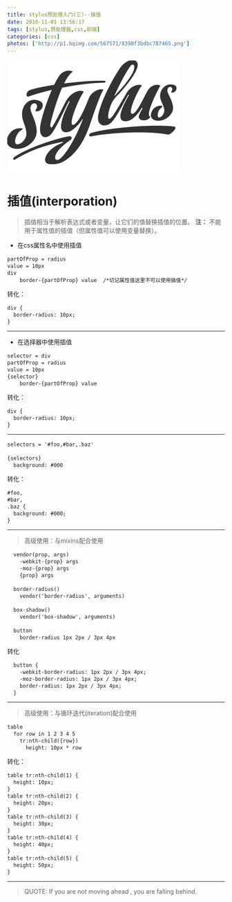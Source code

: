 ```yaml
---
title: stylus预处理入门(三)--插值
date: 2016-11-01 13:56:17
tags: [stylus,预处理器,css,前端]
categories: [css]
photos: ['http://p1.bqimg.com/567571/8390f3bdbc787465.png']
---
```


![stylus](/img/stylus.png)

# 插值(interporation)
> 插值相当于解析表达式或者变量，让它们的值替换插值的位置。
> **注：** 不能用于属性值的插值（但属性值可以使用变量替换）。

- 在css属性名中使用插值

```
partOfProp = radius
value = 10px
div
    border-{partOfProp} value  /*切记属性值这里不可以使用插值*/
```
转化：
```
div {
  border-radius: 10px;
}
```
---
- 在选择器中使用插值

```
selector = div
partOfProp = radius
value = 10px
{selector}
    border-{partOfProp} value
```
转化：
```
div {
  border-radius: 10px;
}
```
---
```
selectors = '#foo,#bar,.baz'

{selectors}
  background: #000
```
转化：
```
#foo,
#bar,
.baz {
  background: #000;
}
```
---
> 高级使用：与mixins配合使用

```
  vendor(prop, args)
    -webkit-{prop} args
    -moz-{prop} args
    {prop} args

  border-radius()
    vendor('border-radius', arguments)

  box-shadow()
    vendor('box-shadow', arguments)

  button
    border-radius 1px 2px / 3px 4px
```
转化
```
  button {
    -webkit-border-radius: 1px 2px / 3px 4px;
    -moz-border-radius: 1px 2px / 3px 4px;
    border-radius: 1px 2px / 3px 4px;
  }
```
---
> 高级使用：与循环迭代(iteration)配合使用

```
table
  for row in 1 2 3 4 5
    tr:nth-child({row})
      height: 10px * row
```
转化：
```
table tr:nth-child(1) {
  height: 10px;
}
table tr:nth-child(2) {
  height: 20px;
}
table tr:nth-child(3) {
  height: 30px;
}
table tr:nth-child(4) {
  height: 40px;
}
table tr:nth-child(5) {
  height: 50px;
}
```
---

> QUOTE: If you are not moving ahead , you are falling behind.
